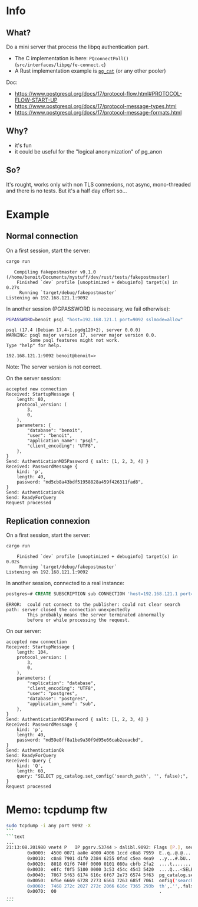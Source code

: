 # Info

## What?

Do a mini server that process the libpq authentication part.

* The C implementation is here: `PQconnectPoll()` (`src/interfaces/libpq/fe-connect.c`)
* A Rust implementation example is [`pg_cat`](https://github.com/postgresml/pgcat/blob/main/src/client.rs#L324)
  (or any other pooler)

Doc:

* https://www.postgresql.org/docs/17/protocol-flow.html#PROTOCOL-FLOW-START-UP
* https://www.postgresql.org/docs/17/protocol-message-types.html
* https://www.postgresql.org/docs/17/protocol-message-formats.html

## Why?

* it's fun
* it could be useful for the "logical anonymization" of pg_anon

## So?

It's rought, works only with non TLS connexions, not async, mono-threaded and there is no tests.
But it's a half day effort so...

# Example

## Normal connection

On a first session, start the server:

```bash
cargo run
```
```text
   Compiling fakepostmaster v0.1.0 (/home/benoit/Documents/mystuff/dev/rust/tests/fakepostmaster)
    Finished `dev` profile [unoptimized + debuginfo] target(s) in 0.27s
     Running `target/debug/fakepostmaster`
Listening on 192.168.121.1:9092
```

In another session (PGPASSWORD is necessary, we  fail otherwise):

```bash
PGPASSWORD=benoit psql "host=192.168.121.1 port=9092 sslmode=allow"
```
```text
psql (17.4 (Debian 17.4-1.pgdg120+2), server 0.0.0)
WARNING: psql major version 17, server major version 0.0.
         Some psql features might not work.
Type "help" for help.

192.168.121.1:9092 benoit@benoit=>
```
Note: The server version is not correct.

On the server session:

```text
accepted new connection
Received: StartupMessage {
    length: 80,
    protocol_version: (
        3,
        0,
    ),
    parameters: {
        "database": "benoit",
        "user": "benoit",
        "application_name": "psql",
        "client_encoding": "UTF8",
    },
}
Send: AuthenticationMD5Password { salt: [1, 2, 3, 4] }
Received: PasswordMessage {
    kind: 'p',
    length: 40,
    password: "md5cb8a43bdf51958828a459f426311fad8",
}
Send: AuthenticationOk
Send: ReadyForQuery
Request processed
```

## Replication connexion

On a first session, start the server:

```bash
cargo run
```
```text
    Finished `dev` profile [unoptimized + debuginfo] target(s) in 0.02s
     Running `target/debug/fakepostmaster`
Listening on 192.168.121.1:9092
```

In another session, connected to a real instance:

```sql
postgres=# CREATE SUBSCRIPTION sub CONNECTION 'host=192.168.121.1 port=9092 password=p sslmode=allow' PUBLICATION pub;
```
```text
ERROR:  could not connect to the publisher: could not clear search path: server closed the connection unexpectedly
        This probably means the server terminated abnormally
        before or while processing the request.
```

On our server:

```text
accepted new connection
Received: StartupMessage {
    length: 104,
    protocol_version: (
        3,
        0,
    ),
    parameters: {
        "replication": "database",
        "client_encoding": "UTF8",
        "user": "postgres",
        "database": "postgres",
        "application_name": "sub",
    },
}
Send: AuthenticationMD5Password { salt: [1, 2, 3, 4] }
Received: PasswordMessage {
    kind: 'p',
    length: 40,
    password: "md59e8ff8a1be9a30f9d95e66cab2eeacbd",
}
Send: AuthenticationOk
Send: ReadyForQuery
Received: Query {
    kind: 'Q',
    length: 60,
    query: "SELECT pg_catalog.set_config('search_path', '', false);",
}
Request processed
```

# Memo: tcpdump ftw

````bash
sudo tcpdump -i any port 9092 -X
```
```text
...
21:13:08.201980 vnet4 P   IP pgsrv.53744 > dalibl.9092: Flags [P.], seq 146:207, ack 30, win 502, options [nop,nop,TS val 3422236578 ecr 3908890869], length 61
        0x0000:  4500 0071 aa0e 4000 4006 1ccd c0a8 7959  E..q..@.@.....yY
        0x0010:  c0a8 7901 d1f0 2384 6255 0fad c5ea 4ea9  ..y...#.bU....N.
        0x0020:  8018 01f6 740f 0000 0101 080a cbfb 2fa2  ....t........./.
        0x0030:  e8fc f0f5 5100 0000 3c53 454c 4543 5420  ....Q...<SELECT.
        0x0040:  7067 5f63 6174 616c 6f67 2e73 6574 5f63  pg_catalog.set_c
        0x0050:  6f6e 6669 6728 2773 6561 7263 685f 7061  onfig('search_pa
        0x0060:  7468 272c 2027 272c 2066 616c 7365 293b  th',.'',.false);
        0x0070:  00                                       .
...
```


